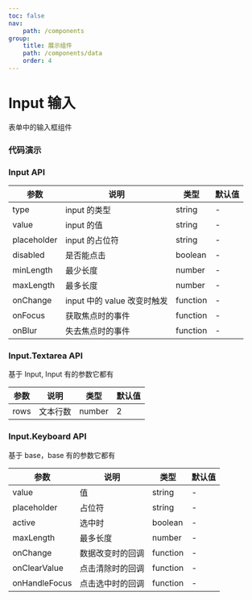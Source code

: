 ```yaml
---
toc: false
nav:
    path: /components
group:
    title: 展示组件
    path: /components/data
    order: 4
---
```


# Input 输入

表单中的输入框组件

### 代码演示

<code src="./demo/index.tsx"></code>

### Input API

| 参数        | 说明                                      | 类型       | 默认值  |
| ----------- | ----------------------------------------- | ---------- | ------- |
| type        | input 的类型                              | string     | -       |
| value       | input 的值                                | string     | -       |
| placeholder | input 的占位符                            | string     | -       |
| disabled    | 是否能点击                                | boolean    | -       |
| minLength   | 最少长度                                  | number     | -       |
| maxLength   | 最多长度                                  | number     | -       |
| onChange    | input 中的 value 改变时触发               | function   | -       |
| onFocus     | 获取焦点时的事件                          | function   | -       |
| onBlur      | 失去焦点时的事件                          | function   | -       |


### Input.Textarea API

基于 Input, Input 有的参数它都有

| 参数 | 说明     | 类型   | 默认值 |
| ---- | -------- | ------ | ------ |
| rows | 文本行数 | number | 2      |

### Input.Keyboard API

基于 base，base 有的参数它都有

| 参数          | 说明             | 类型     | 默认值 |
| ------------- | ---------------- | -------- | ------ |
| value         | 值               | string   | -      |
| placeholder   | 占位符           | string   | -      |
| active        | 选中时           | boolean  | -      |
| maxLength     | 最多长度         | number   | -      |
| onChange      | 数据改变时的回调 | function | -      |
| onClearValue  | 点击清除时的回调 | function | -      |
| onHandleFocus | 点击选中时的回调 | function | -      |

